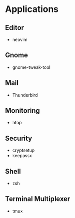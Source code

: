 # Applications

## Editor
* neovim

## Gnome
* gnome-tweak-tool

## Mail
* Thunderbird

## Monitoring
* htop

## Security
* cryptsetup
* keepassx

## Shell
* zsh

## Terminal Multiplexer
* tmux
